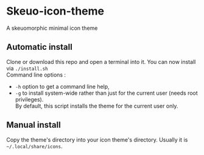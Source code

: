# Skeuo-icon-theme
A skeuomorphic minimal icon theme

## Automatic install
Clone or download this repo and open a terminal into it.
You can now install via `./install.sh`  
Command line options :
* `-h` option to get a command line help, 
* `-g` to install system-wide rather than just for the current user (needs root privileges).  
By default, this script installs the theme for the current user only.

## Manual install
Copy the theme's directory into your icon theme's directory. Usually it is `~/.local/share/icons`.